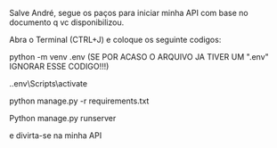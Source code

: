 Salve André, segue os paços para iniciar minha API com base no documento q vc disponibilizou.

Abra o Terminal (CTRL+J) e coloque os seguinte codigos:

python -m venv .env         (SE POR ACASO O ARQUIVO JA TIVER UM ".env" IGNORAR ESSE CODIGO!!!)

.\.env\Scripts\activate

python manage.py -r requirements.txt

Python manage.py runserver

e divirta-se na minha API

